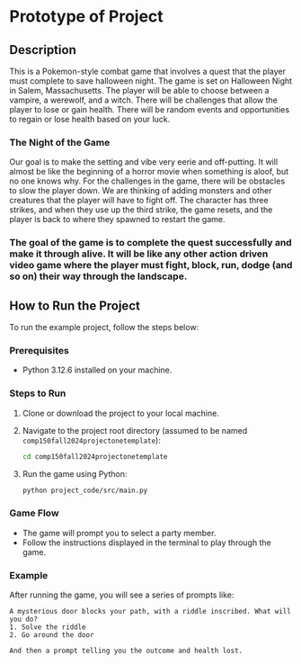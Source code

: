 # Prototype of Project

## Description
This is a Pokemon-style combat game that involves a quest that the player must complete to save halloween night. The game is set on Halloween Night in Salem, Massachusetts. 
The player will be able to choose between a vampire, a werewolf, and a witch. There will be challenges that allow the player to lose or gain health.
There will be random events and opportunities to regain or lose health based on your luck.
### The Night of the Game
Our goal is to make the setting and vibe very eerie and off-putting. It will almost be like the beginning of a horror movie when something is aloof, but no one knows why. For the challenges in the game, there will be obstacles to slow the player down. We are thinking of adding monsters and other creatures that the player will have to fight off. The character has three strikes, and when they use up the third strike, the game resets, and the player is back to where they spawned to restart the game. 

### The goal of the game is to complete the quest successfully and make it through alive. It will be like any other action driven video game where the player must fight, block, run, dodge (and so on) their way through the landscape. 

## How to Run the Project

To run the example project, follow the steps below:

### Prerequisites
- Python 3.12.6 installed on your machine.

### Steps to Run

1. Clone or download the project to your local machine.

2. Navigate to the project root directory (assumed to be named `comp150fall2024projectonetemplate`):

   ```bash
   cd comp150fall2024projectonetemplate
   ```

3. Run the game using Python:

   ```bash
   python project_code/src/main.py
   ```

### Game Flow

- The game will prompt you to select a party member.
- Follow the instructions displayed in the terminal to play through the game.

### Example

After running the game, you will see a series of prompts like:

```
A mysterious door blocks your path, with a riddle inscribed. What will you do?
1. Solve the riddle
2. Go around the door

And then a prompt telling you the outcome and health lost.
